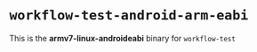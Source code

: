 # `workflow-test-android-arm-eabi`

This is the **armv7-linux-androideabi** binary for `workflow-test`
